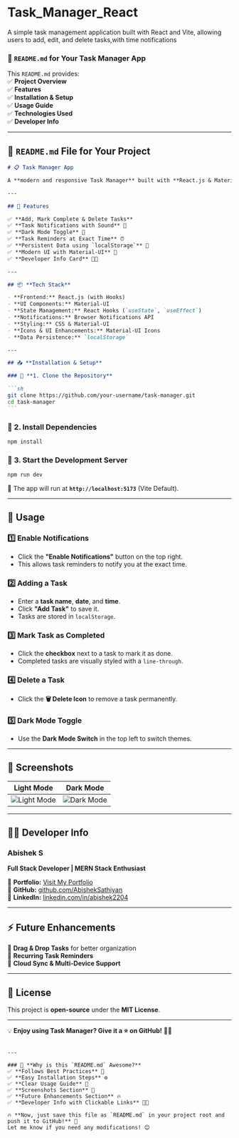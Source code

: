 # Task_Manager_React
A simple task management application built with React and Vite, allowing users to add, edit, and delete tasks,with time notifications

### 📌 **`README.md` for Your Task Manager App**

This `README.md` provides:  
✅ **Project Overview**  
✅ **Features**  
✅ **Installation & Setup**  
✅ **Usage Guide**  
✅ **Technologies Used**  
✅ **Developer Info**

---

## 📌 **`README.md` File for Your Project**

````md
# 📋 Task Manager App

A **modern and responsive Task Manager** built with **React.js & Material-UI** that includes **notifications, reminders, dark mode, and task tracking**.

---

## 🚀 Features

✅ **Add, Mark Complete & Delete Tasks**  
✅ **Task Notifications with Sound** 🔔  
✅ **Dark Mode Toggle** 🌙  
✅ **Task Reminders at Exact Time** ⏰  
✅ **Persistent Data using `localStorage`** 💾  
✅ **Modern UI with Material-UI** 🎨  
✅ **Developer Info Card** 👨‍💻

---

## 📦 **Tech Stack**

- **Frontend:** React.js (with Hooks)
- **UI Components:** Material-UI
- **State Management:** React Hooks (`useState`, `useEffect`)
- **Notifications:** Browser Notifications API
- **Styling:** CSS & Material-UI
- **Icons & UI Enhancements:** Material-UI Icons
- **Data Persistence:** `localStorage`

---

## 📥 **Installation & Setup**

### 🔹 **1. Clone the Repository**

```sh
git clone https://github.com/your-username/task-manager.git
cd task-manager
```
````

### 🔹 **2. Install Dependencies**

```sh
npm install
```

### 🔹 **3. Start the Development Server**

```sh
npm run dev
```

🚀 The app will run at **`http://localhost:5173`** (Vite Default).

---

## 🎯 **Usage**

### 1️⃣ **Enable Notifications**

- Click the **"Enable Notifications"** button on the top right.
- This allows task reminders to notify you at the exact time.

### 2️⃣ **Adding a Task**

- Enter a **task name**, **date**, and **time**.
- Click **"Add Task"** to save it.
- Tasks are stored in `localStorage`.

### 3️⃣ **Mark Task as Completed**

- Click the **checkbox** next to a task to mark it as done.
- Completed tasks are visually styled with a `line-through`.

### 4️⃣ **Delete a Task**

- Click the **🗑️ Delete Icon** to remove a task permanently.

### 5️⃣ **Dark Mode Toggle**

- Use the **Dark Mode Switch** in the top left to switch themes.

---

## 📸 **Screenshots**

| Light Mode                                | Dark Mode                               |
| ----------------------------------------- | --------------------------------------- |
| ![Light Mode](screenshots/light-mode.png) | ![Dark Mode](screenshots/dark-mode.png) |

---

## 👨‍💻 **Developer Info**

### **Abishek S**

**Full Stack Developer | MERN Stack Enthusiast**

🔹 **Portfolio:** [Visit My Portfolio](https://abisheksathiyan.github.io/Abishek_Portfolio/)  
🔹 **GitHub:** [github.com/AbishekSathiyan](https://github.com/AbishekSathiyan)  
🔹 **LinkedIn:** [linkedin.com/in/abishek2204](https://linkedin.com/in/abishek2204)

---

## ⚡ **Future Enhancements**

🔹 **Drag & Drop Tasks** for better organization  
🔹 **Recurring Task Reminders**  
🔹 **Cloud Sync & Multi-Device Support**

---

## 📜 **License**

This project is **open-source** under the **MIT License**.

---

💡 **Enjoy using Task Manager? Give it a ⭐ on GitHub!** 🚀😊

```

---

### 🎯 **Why is this `README.md` Awesome?**
✅ **Follows Best Practices** 📌
✅ **Easy Installation Steps** ⚙️
✅ **Clear Usage Guide** 📖
✅ **Screenshots Section** 📸
✅ **Future Enhancements Section** 🔥
✅ **Developer Info with Clickable Links** 👨‍💻

🔥 **Now, just save this file as `README.md` in your project root and push it to GitHub!** 🚀
Let me know if you need any modifications! 😊
```
